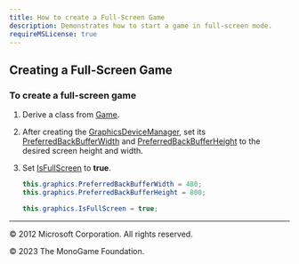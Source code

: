 ```yaml
---
title: How to create a Full-Screen Game
description: Demonstrates how to start a game in full-screen mode.
requireMSLicense: true
---
```


## Creating a Full-Screen Game

### To create a full-screen game

1. Derive a class from [Game](xref:Microsoft.Xna.Framework.Game).

2. After creating the [GraphicsDeviceManager](xref:Microsoft.Xna.Framework.GraphicsDeviceManager), set its [PreferredBackBufferWidth](xref:Microsoft.Xna.Framework.GraphicsDeviceManager.PreferredBackBufferWidth) and [PreferredBackBufferHeight](xref:Microsoft.Xna.Framework.GraphicsDeviceManager.PreferredBackBufferHeight) to the desired screen height and width.

3. Set [IsFullScreen](xref:Microsoft.Xna.Framework.GraphicsDeviceManager.IsFullScreen) to **true**.

    ```csharp
    this.graphics.PreferredBackBufferWidth = 480;
    this.graphics.PreferredBackBufferHeight = 800;
    
    this.graphics.IsFullScreen = true;
    ```

---

© 2012 Microsoft Corporation. All rights reserved.  

© 2023 The MonoGame Foundation.

